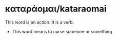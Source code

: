 # καταράομαι/kataraomai
This word is an action. It is a verb.
* This word means to curse someone or something.
